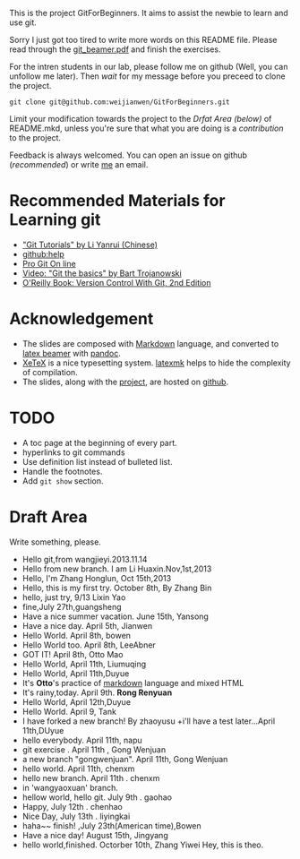 This is the project GitForBeginners. It aims to assist the newbie to learn and use git.

Sorry I just got too tired to write more words on this README file. Please read through the [git_beamer.pdf](https://github.com/weijianwen/GitForBeginners/blob/master/git_beamer.pdf?raw=true) and finish the exercises.

For the intren students in our lab, please follow me on github (Well, you can unfollow me later). Then *wait* for my message before you preceed to clone the project.

```git clone git@github.com:weijianwen/GitForBeginners.git```

Limit your modification towards the project to the *Drfat Area (below)* of README.mkd, unless you're sure that what you are doing is a *contribution* to the project.

Feedback is always welcomed. You can open an issue on github (*recommended*) or write [me](mailto:weijianwen@sjtu.edu.cn) an email.

Recommended Materials for Learning git
======

+ ["Git Tutorials" by Li Yanrui (Chinese)](http://goo.gl/NBGgo)
+ [github:help](http://help.github.com/)
+ [Pro Git On line](http://progit.org/book/)
+ [Video: "Git the basics" by Bart Trojanowski](http://excess.org/article/2008/07/ogre-git-tutorial/)
+ [O'Reilly Book: Version Control With Git, 2nd Edition](http://shop.oreilly.com/product/0636920022862.do)

Acknowledgement
======

+ The slides are composed with [Markdown](http://daringfireball.net/projects/markdown/) language, and converted to [latex beamer](https://bitbucket.org/rivanvx/beamer/wiki/Home) with [pandoc](http://johnmacfarlane.net/pandoc/).
+ [XeTeX](http://www.tug.org/xetex/) is a nice typesetting system. [latexmk](http://www.phys.psu.edu/~collins/software/latexmk-jcc/) helps to hide the complexity of compilation.
+ The slides, along with the [project](https://github.com/weijianwen/GitForBeginners), are hosted on [github](https://github.com/).

TODO
======

+ A toc page at the beginning of every part.
+ hyperlinks to git commands
+ Use definition list instead of bulleted list.
+ Handle the footnotes.
+ Add ```git show``` section.

Draft Area
======

Write something, please.
+ Hello git,from wangjieyi.2013.11.14
+ Hello from new branch. I am Li Huaxin.Nov,1st,2013
+ Hello, I'm Zhang Honglun, Oct 15th,2013
+ Hello, this is my first try. October 8th, By Zhang Bin
+ hello, just try, 9/13 Lixin Yao
+ fine,July 27th,guangsheng
+ Have a nice summer vacation. June 15th, Yansong
+ Have a nice day. April 5th, Jianwen
+ Hello World. April 8th, bowen
+ Hello World too. April 8th, LeeAbner
+ GOT IT! April 8th, Otto Mao
+ Hello World, April 11th, Liumuqing
+ Hello World, April 11th,Duyue
+ It's <b>Otto</b>'s practice of [markdown](http://daringfireball.net/projects/markdown/)  language and mixed HTML
+ It's rainy,today. April 9th. **Rong Renyuan**	
+ Hello World, April 12th,Duyue
+ Hello World. April 9, Tank
+ I have forked a new branch! By zhaoyusu
+i'll have a test later...April 11th,DUyue
+ hello everybody. April 11th, napu
+ git exercise . April 11th , Gong Wenjuan
+ a new branch "gongwenjuan". April 11th, Gong Wenjuan
+ hello world. April 11th, chenxm
+ hello new branch. April 11th . chenxm
+ in 'wangyaoxuan' branch.
+ hellow world, hello git. July 9th . gaohao
+ Happy, July 12th . chenhao
+ Nice Day, July 13th . liyingkai
+ haha~~ finish! ,July 23th(American time),Bowen
+ Have a nice day! August 15th, Jingyang
+ hello world,finished. Octorber 10th, Zhang Yiwei
Hey, this is theo.
